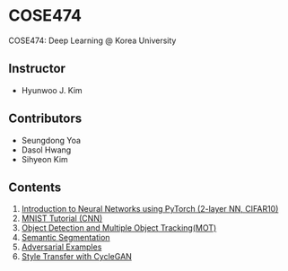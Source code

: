 # COSE474
COSE474: Deep Learning @ Korea University

## Instructor
* Hyunwoo J. Kim

## Contributors
* Seungdong Yoa
* Dasol Hwang
* Sihyeon Kim

## Contents
1. [Introduction to Neural Networks using PyTorch (2-layer NN, CIFAR10)](0_Introduction_to_Neural_Networks_using_PyTorch.ipynb)
2. [MNIST Tutorial (CNN)](mnist_tutorial.ipynb)
3. [Object Detection and Multiple Object Tracking(MOT)](MOT_tutorial.ipynb)
4. [Semantic Segmentation](semantic_segmentation_tutorial.ipynb)
5. [Adversarial Examples](adversarial_tutorial.ipynb)
6. [Style Transfer with CycleGAN](cycleGAN_style_transfer.ipynb)

